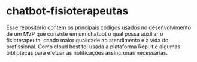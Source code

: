 # chatbot-fisioterapeutas
Esse repositório contém os principais códigos usados no desenvolvimento de um MVP que consiste em um chatbot o qual possa auxiliar o fisioterapeuta, dando maior qualidade ao atendimento e à vida do profissional. Como cloud host foi usada a plataforma Repl.it e algumas bibliotecas para efetuar as notificações assíncronas necessárias.
